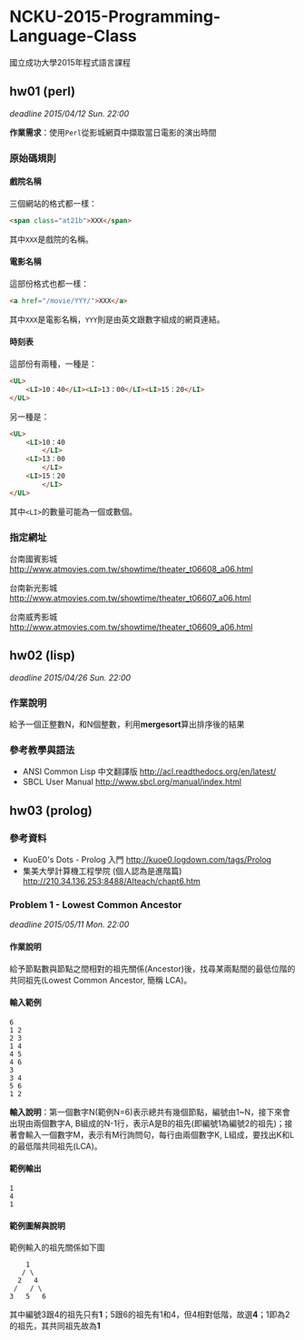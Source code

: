 # NCKU-2015-Programming-Language-Class

國立成功大學2015年程式語言課程

## hw01 (perl)

*deadline 2015/04/12 Sun. 22:00*

**作業需求**：使用`Perl`從影城網頁中擷取當日電影的演出時間

### 原始碼規則

#### 戲院名稱

三個網站的格式都一樣：
```html
<span class="at21b">XXX</span>
```
其中`XXX`是戲院的名稱。

#### 電影名稱

這部份格式也都一樣：
```html
<a href="/movie/YYY/">XXX</a>
```
其中`XXX`是電影名稱，`YYY`則是由英文跟數字組成的網頁連結。

#### 時刻表

這部份有兩種，一種是：
```html
<UL>
	<LI>10：40</LI><LI>13：00</LI><LI>15：20</LI>
</UL>
```
另一種是：
```html
<UL>
	<LI>10：40
		</LI>
	<LI>13：00
		</LI>
	<LI>15：20
		</LI>
</UL>
```
其中`<LI>`的數量可能為一個或數個。

### 指定網址

台南國賓影城
http://www.atmovies.com.tw/showtime/theater_t06608_a06.html

台南新光影城
http://www.atmovies.com.tw/showtime/theater_t06607_a06.html

台南威秀影城
http://www.atmovies.com.tw/showtime/theater_t06609_a06.html

## hw02 (lisp)
*deadline 2015/04/26 Sun. 22:00*

### 作業說明

給予一個正整數N，和N個整數，利用**mergesort**算出排序後的結果

### 參考教學與語法

- ANSI Common Lisp 中文翻譯版
http://acl.readthedocs.org/en/latest/
- SBCL User Manual
http://www.sbcl.org/manual/index.html

## hw03 (prolog)

### 參考資料

- KuoE0's Dots - Prolog 入門
http://kuoe0.logdown.com/tags/Prolog
- 集美大學計算機工程學院 (個人認為是進階篇)
http://210.34.136.253:8488/AIteach/chapt6.htm

### Problem 1 - Lowest Common Ancestor

*deadline 2015/05/11 Mon. 22:00*

#### 作業說明

給予節點數與節點之間相對的祖先關係(Ancestor)後，找尋某兩點間的最低位階的共同祖先(Lowest Common Ancestor, 簡稱 LCA)。

#### 輸入範例

	6
	1 2
	2 3
	1 4
	4 5
	4 6
	3
	3 4
	5 6
	1 2

**輸入說明**：第一個數字N(範例N=6)表示總共有幾個節點，編號由1~N，接下來會出現由兩個數字A, B組成的N-1行，表示A是B的祖先(即編號1為編號2的祖先)；接著會輸入一個數字M，表示有M行詢問句，每行由兩個數字K, L組成，要找出K和L的最低階共同祖先(LCA)。

#### 範例輸出

	1
	4
	1

#### 範例圖解與說明

範例輸入的祖先關係如下圖

	    1
	   / \
	  2   4
	 /   / \
	3   5   6

其中編號3跟4的祖先只有**1**；5跟6的祖先有1和4，但4相對低階，故選**4**；1即為2的祖先，其共同祖先故為**1**

